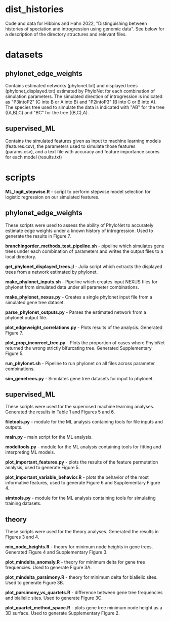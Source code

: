 # dist_histories
Code and data for Hibbins and Hahn 2022, "Distinguishing between histories of speciation and introgression using genomic data". See below for a description of the directory structures and relevant files.

# datasets 
## phylonet_edge_weights
Contains estimated networks (phylonet.txt) and displayed trees (phylonet_displayed.txt) estimated by PhyloNet for each combination of simulation parameters. The simulated direction of introgression is indicated as "P3intoP2" (C into B or A into B) and "P2intoP3" (B into C or B into A). The species tree used to simulate the data is indicated with "AB" for the tree ((A,B),C) and "BC" for the tree ((B,C),A). 

## supervised_ML
Contains the simulated features given as input to machine learning models (features.csv), the parameters used to simulate those features (params.csv), and a text file with accuracy and feature importance scores for each model (results.txt)

# scripts
**ML_logit_stepwise.R** - script to perform stepwise model selection for logistic regression on our simulated features.
## phylonet_edge_weights
These scripts were used to assess the ability of PhyloNet to accurately estimate edge weights under a known history of introgression. Used to generate the results in Figure 7.

**branchingorder_methods_test_pipeline.sh** - pipeline which simulates gene trees under each combination of parameters and writes the output files to a local directory.

**get_phylonet_displayed_trees.jl** - Julia script which extracts the displayed trees from a network estimated by phylonet. 

**make_phylonet_inputs.sh** - Pipeline which creates input NEXUS files for phylonet from simulated data under all parameter combinations.

**make_phylonet_nexus.py** - Creates a single phylonet input file from a simulated gene tree dataset. 

**parse_phylonet_outputs.py** - Parses the estimated network from a phylonet output file.

**plot_edgeweight_correlations.py** - Plots results of the analysis. Generated Figure 7.

**plot_prop_incorrect_tree.py** - Plots the proportion of cases where PhyloNet returned the wrong strictly bifurcating tree. Generated Supplementary Figure 5. 

**run_phylonet.sh** - Pipeline to run phylonet on all files across parameter combinations. 

**sim_genetrees.py** - Simulates gene tree datasets for input to phylonet.

## supervised_ML
These scripts were used for the supervised machine learning analyses. Generated the results in Table 1 and Figures 5 and 6. 

**filetools.py** - module for the ML analysis containing tools for file inputs and outputs.

**main.py** - main script for the ML analysis.

**modeltools.py** - module for the ML analysis containing tools for fitting and interpreting ML models.

**plot_important_features.py** - plots the results of the feature permutation analysis, used to generate Figure 5. 

**plot_important_variable_behavior.R** - plots the behavior of the most informative features, used to generate Figure 6 and Supplementary Figure 4.

**simtools.py** - module for the ML analysis containing tools for simulating training datasets. 

## theory
These scripts were used for the theory analyses. Generated the results in Figures 3 and 4. 

**min_node_heights.R** - theory for minimum node heights in gene trees. Generated Figure 4 and Supplementary Figure 3. 

**plot_mindelta_anomaly.R** - theory for minimum delta for gene tree frequencies. Used to generate Figure 3A. 

**plot_mindelta_parsimony.R** - theory for minimum delta for biallelic sites. Used to generate Figure 3B. 

**plot_parsimony_vs_quartets.R** - difference between gene tree frequencies and biallelic sites. Used to generate Figure 3C. 

**plot_quartet_method_space.R** - plots gene tree minimum node height as a 3D surface. Used to generate Supplementary Figure 2. 

